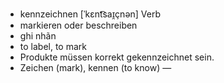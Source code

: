 - kennzeichnen	[ˈkɛnt͡saɪ̯çnən]	Verb
- markieren oder beschreiben
- ghi nhãn
- to label, to mark
- Produkte müssen korrekt gekennzeichnet sein.
- Zeichen (mark), kennen (to know)	—